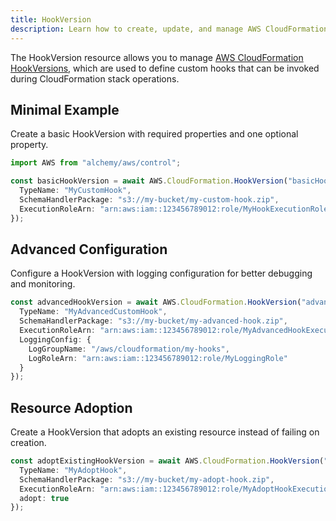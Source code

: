```yaml
---
title: HookVersion
description: Learn how to create, update, and manage AWS CloudFormation HookVersions using Alchemy Cloud Control.
---
```


The HookVersion resource allows you to manage [AWS CloudFormation HookVersions](https://docs.aws.amazon.com/cloudformation/latest/userguide/), which are used to define custom hooks that can be invoked during CloudFormation stack operations.

## Minimal Example

Create a basic HookVersion with required properties and one optional property.

```ts
import AWS from "alchemy/aws/control";

const basicHookVersion = await AWS.CloudFormation.HookVersion("basicHook", {
  TypeName: "MyCustomHook",
  SchemaHandlerPackage: "s3://my-bucket/my-custom-hook.zip",
  ExecutionRoleArn: "arn:aws:iam::123456789012:role/MyHookExecutionRole"
});
```

## Advanced Configuration

Configure a HookVersion with logging configuration for better debugging and monitoring.

```ts
const advancedHookVersion = await AWS.CloudFormation.HookVersion("advancedHook", {
  TypeName: "MyAdvancedCustomHook",
  SchemaHandlerPackage: "s3://my-bucket/my-advanced-hook.zip",
  ExecutionRoleArn: "arn:aws:iam::123456789012:role/MyAdvancedHookExecutionRole",
  LoggingConfig: {
    LogGroupName: "/aws/cloudformation/my-hooks",
    LogRoleArn: "arn:aws:iam::123456789012:role/MyLoggingRole"
  }
});
```

## Resource Adoption

Create a HookVersion that adopts an existing resource instead of failing on creation.

```ts
const adoptExistingHookVersion = await AWS.CloudFormation.HookVersion("adoptHook", {
  TypeName: "MyAdoptHook",
  SchemaHandlerPackage: "s3://my-bucket/my-adopt-hook.zip",
  ExecutionRoleArn: "arn:aws:iam::123456789012:role/MyAdoptHookExecutionRole",
  adopt: true
});
```